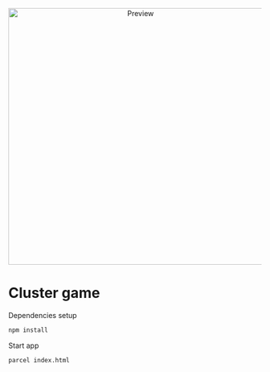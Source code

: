 <p align="center">
  <img src="https://github.com/Dmitry-Sm/cluster-game/raw/master/cluster_preview.gif" alt="Preview" width="510" />
</p>

# Cluster game

Dependencies setup
```sh
npm install
```

Start app
```sh
parcel index.html
```
